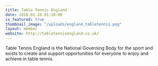 ```yaml
---
title: Table Tennis England
date: 2018-01-26 01:18:00
is_featured: true
thumbnail_image: "/uploads/england_tabletennis.png"
layout: member
website: http://tabletennisengland.co.uk/
---
```


Table Tennis England is the National Governing Body for the sport and exists to create and support opportunities for everyone to enjoy and achieve in table tennis.